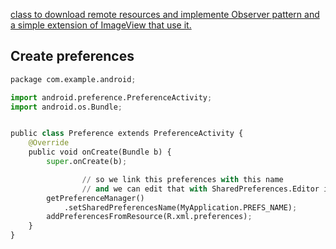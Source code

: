 [class to download remote resources and implemente Observer pattern and a simple extension of ImageView that use it.](https://gist.github.com/gipi/1393709)

Create preferences
------------------

```python
package com.example.android;

import android.preference.PreferenceActivity;
import android.os.Bundle;


public class Preference extends PreferenceActivity {
	@Override
	public void onCreate(Bundle b) {
		super.onCreate(b);

                // so we link this preferences with this name
                // and we can edit that with SharedPreferences.Editor instance
		getPreferenceManager()
			.setSharedPreferencesName(MyApplication.PREFS_NAME);
		addPreferencesFromResource(R.xml.preferences);
	}
}
```
